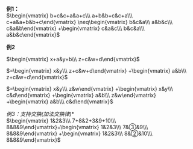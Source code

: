 **例1：**  
 $\begin{vmatrix}  
b+c&c+a&a+c\\\  
a+b&b+c&c+a\\\  
c+a&a+b&b+c\end{vmatrix}  
\neq\begin{vmatrix}  
b&c&a\\\  
a&b&c\\\  
c&a&b\end{vmatrix}  
+\begin{vmatrix}  
c&a&c\\\  
b&c&a\\\  
a&b&c\end{vmatrix}$  
  
**例2**  
  
 $\begin{vmatrix}  
x+a&y+b\\\  
z+c&w+d\end{vmatrix}$  
  
 $=\begin{vmatrix}  
x&y\\\  
z+c&w+d\end{vmatrix}  
+\begin{vmatrix}  
a&b\\\  
z+c&w+d\end{vmatrix}$  
  
 $=\begin{vmatrix}  
x&y\\\  
z&w\end{vmatrix}  
+\begin{vmatrix}  
x&y\\\  
c&d\end{vmatrix}  
+\begin{vmatrix}  
a&b\\\  
z&w\end{vmatrix}  
+\begin{vmatrix}  
a&b\\\  
c&d\end{vmatrix}$  
  
**例3：支持交换*(加法交换律)**  
 $\begin{vmatrix}  
1&2&3\\\  
7+8&2+3&9+10\\\  
8&8&9\end{vmatrix}=\begin{vmatrix}  
1&2&3\\\  
7&③&9\\\  
8&8&9\end{vmatrix}  
+\begin{vmatrix}  
1&2&3\\\  
8&②&10\\\  
8&8&9\end{vmatrix}$  
